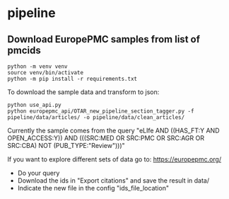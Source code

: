 # pipeline

## Download EuropePMC samples from list of pmcids

```
python -m venv venv
source venv/bin/activate
python -m pip install -r requirements.txt
```

To download the sample data and transform to json:
```
python use_api.py 
python europepmc_api/OTAR_new_pipeline_section_tagger.py -f pipeline/data/articles/ -o pipeline/data/clean_articles/
```

Currently the sample comes from the query "eLIfe AND ((HAS_FT:Y AND OPEN_ACCESS:Y)) AND (((SRC:MED OR SRC:PMC OR SRC:AGR OR SRC:CBA) NOT (PUB_TYPE:"Review")))"

If you want to explore different sets of data go to: https://europepmc.org/
* Do your query
* Download the ids in "Export citations" and save the result in data/
* Indicate the new file in the config "ids_file_location"
